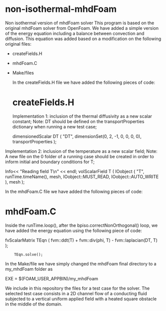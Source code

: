 # non-isothermal-mhdFoam
Non isothermal version of mhdFoam solver
This program is based on the original mhdFoam solver from OpenFoam.
We have added a simple version of the energy equation including a balance between convection and diffusion.
This equation was added based on a modification on the following original files:

- createFields.H
- mhdFoam.C
- Make/files

  In the createFields.H file we have added the following pieces of code:

  # createFields.H

  Implementation 1: inclusion of the thermal diffusivity as a new scalar constant;
  Note: DT should be defined on the transportProperties dictionary when running a new test case;

  dimensionedScalar DT 
(
    "DT",
    dimensionSet(0, 2, -1, 0, 0, 0, 0),
    transportProperties
);

Implementation 2: inclusion of the temperature as a new scalar field;
Note: A new file on the 0 folder of a running case should be created in order to inform initial and boundary conditions for T;

Info<< "Reading field T\n" << endl;
volScalarField T
(
    IOobject
    (
        "T",
        runTime.timeName(),
        mesh,
        IOobject::MUST_READ,
        IOobject::AUTO_WRITE
    ),
    mesh
);

 In the mhdFoam.C file we have added the following pieces of code:

  # mhdFoam.C

Inside the runTime.loop(), after the bpiso.correctNonOrthogonal() loop, we have added the energy equation using the following piece of code:

  fvScalarMatrix TEqn
        (
            fvm::ddt(T)
            + fvm::div(phi, T)
            - fvm::laplacian(DT, T)
        );

        TEqn.solve();
In the Make/file we have simply changed the mhdFoam final directory to a my_mhdFoam folder as

EXE = $(FOAM_USER_APPBIN)/my_mhdFoam

We include in this repository the files for a test case for the solver. The selected test case consists in a 2D channel flow of a conducting fluid subjected to a vertical uniform applied field with a heated square obstacle in the middle of the domain.
  
